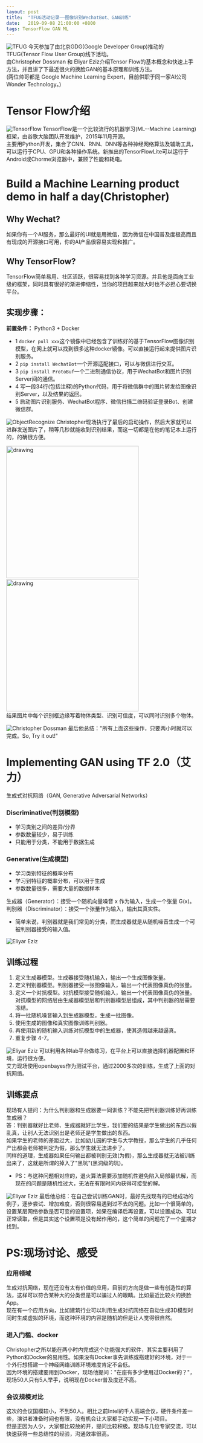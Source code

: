 ```yaml
---
layout: post
title:  "TFUG活动记录——图像识别WechatBot、GAN训练"
date:   2019-09-08 21:00:00 +0800
tags: TensorFlow GAN ML
---
```

![TFUG](/assets/images/20190908_TFUG_Note_1.jpg)
今天参加了由北京GDG(Google Developer Group)推动的TFUG(Tensor Flow User Group)线下活动。<br/>
由Christopher Dossman 和 Eliyar Eziz介绍Tensor Flow的基本概念和快速上手方法，并且讲了下最近很火的换脸GAN的基本原理和训练方法。<br/>
(两位帅哥都是 Google Machine Learning Expert，目前供职于同一家AI公司Wonder Technology。)

# Tensor Flow介绍
![TensorFlow](/assets/images/20190908_TFUG_Note_2.jpg)
TensorFlow是一个比较流行的机器学习(ML--Machine Learning)框架，由谷歌大脑团队开发维护，2015年11月开源。<br/>
主要用Python开发，集合了CNN、RNN、DNN等各种神经网络算法及辅助工具，可以运行于CPU、GPU和各种操作系统。新推出的TensorFlowLite可以运行于Android或Chorme浏览器中，兼顾了性能和耗电。

# Build a Machine Learning product demo in half a day(Christopher)

## Why Wechat?
如果你有一个AI服务，那么最好的UI就是用微信，因为微信在中国普及度极高而且有现成的开源接口可用，你的AI产品很容易实现和推广。

## Why TensorFlow?
TensorFlow简单易用、社区活跃，很容易找到各种学习资源。并且他是面向工业级的框架，同时具有很好的渐进伸缩性，当你的项目越来越大时也不必担心要切换平台。

## 实现步骤：
**前置条件：** Python3 + Docker
* 1 `docker pull xxx`这个镜像中已经包含了训练好的基于TensorFlow图像识别模型，在网上就可以找到很多这种docker镜像。可以直接运行起来提供图片识别服务。
* 2 `pip install WechatBot`一个开源适配接口，可以与微信进行交互。
* 3 `pip install ProtoBuf`一个二进制通信协议，用于WechatBot和图片识别Server间的通信。
* 4 写一段34行(包括注释)的Python代码，用于将微信群中的图片转发给图像识别Server，以及结果的返回。
* 5 启动图片识别服务、WechatBot程序、微信扫描二维码验证登录Bot、创建微信群。

![ObjectRecognize](/assets/images/20190908_TFUG_Note_4.jpg)
Christopher现场执行了最后的启动操作，然后大家就可以进群发送图片了，稍等几秒就能收到识别结果，而这一切都是在他的笔记本上运行的，的确很方便。<br/>

<img src="/assets/images/20190908_TFUG_Note_8.jpg" alt="drawing" width="350"/>&nbsp;&nbsp;&nbsp;<img src="/assets/images/20190908_TFUG_Note_9.jpg" alt="drawing" width="350"/> <br/>
结果图片中每个识别框边缘写着物体类型、识别可信度，可以同时识别多个物体。

![Christopher Dossman](/assets/images/20190908_TFUG_Note_3.jpg)
最后他总结："所有上面这些操作，只要两小时就可以完成。So, Try it out!"


# Implementing GAN using TF 2.0（艾力）
生成式对抗网络（GAN, Generative Adversarial Networks）

### Discriminative(判别模型)
* 学习类别之间的差异/分界
* 参数数量较少，易于训练
* 只能用于分类，不能用于数据生成

### Generative(生成模型)
* 学习类别特征的概率分布 
* 学习到特征的概率分布，可以用于生成 
* 参数数量很多，需要大量的数据样本

生成器（Generator）：接受一个随机向量噪音 x 作为输入，生成一个张量 G(x)。<br/>
判别器（Discriminator）：接受一个张量作为输入，输出其真实性。
* 简单来说，判别器就是我们常见的分类，而生成器就是从随机噪音生成一个可被判别器接受的输入值。

![Eliyar Eziz](/assets/images/20190908_TFUG_Note_7.png)
## 训练过程
1. 定义生成器模型。生成器接受随机输入，输出一个生成图像张量。
2. 定义判别器模型。判别器接受一张图像输入，输出一个代表图像真伪的张量。
3. 定义一个对抗模型。对抗模型接受随机输入，输出一个代表图像真伪的张量。对抗模型的网络层由生成器模型层和判别器模型层组成，其中判别器的层需要冻结。
4. 将一批随机噪音输入到生成器模型，生成一批图像。
5. 使用生成的图像和真实图像训练判别器。
6. 再使用新的随机输入训练对抗模型中的生成器，使其造假越来越逼真。
7. 重复步骤 4-7。

![Eliyar Eziz](/assets/images/20190908_TFUG_Note_6.png)
可以利用各种lab平台做练习，在平台上可以直接选择机器配置和环境，运行很方便。</br>
艾力现场使用openbayes作为测试平台，通过2000多次的训练，生成了上面的对抗网络。

## 训练要点
现场有人提问：为什么判别器和生成器要一同训练？不能先把判别器训练好再训练生成器？<br/>
答：判别器就好比老师、生成器就好比学生，我们要的结果是学生做出的东西以假乱真，让别人无法识别出是老师还是学生做出的东西。<br/>
如果学生的老师的差距过大，比如幼儿园的学生与大学教授，那么学生的几乎任何产出都会老师被判定为假，那么学生就无法进步了。<br/>
同样的道理，生成器如果任何输出都被判别无效(为假)，那么生成器就无法被训练出来了，这就是所谓的掉入了"黑坑"(黑洞级的坑)。
* PS：与这种问题相对应的，退火算法需要添加随机性避免陷入局部最优解，而现在的问题是随机性过大，无法在有限时间内获得可接受的解。

![Eliyar Eziz](/assets/images/20190908_TFUG_Note_5.jpg)
最后他总结：在自己尝试训练GAN时，最好先找现有的已经成功的例子，逐步尝试、增加难度，否则很容易遇到过不去的问题。比如一个很简单的，设置某层网络参数是否可变的设置项，如果在编译后再设置，可以设置成功、可以正常读取，但是其实这个设置项是没有起作用的，这个简单的问题花了一个星期才找到。

# PS:现场讨论、感受
### 应用领域
生成对抗网络，现在还没有太有价值的应用，目前的方向是做一些有创造性的算法，这样可以符合某种大的分类但是可以骗过人的眼睛。比如最近比较火的换脸App。<br/>
现在有一个应用方向，比如建筑行业可以利用生成对抗网络在自动生成3D模型时同时生成虚拟的环境，而这种环境的内容是随机的但是让人觉得很自然。

### 进入门槛、docker
Christopher之所以能在两小时内完成这个功能强大的软件，其实主要利用了Python和Docker的易用性。如果没有Docker事先训练或搭建好的环境，对于一个外行想搭建一个神经网络训练环境难度肯定不会低。<br/>
因为环境的搭建要用到Docker，现场他提问："在座有多少使用过Docker的？"，现场50人只有5人举手，说明现在Docker普及度还不高。

### 会议规模对比
这次的会议国模较小，不到50人。相比之前Intel的千人高端会议，硬件条件差一些，演讲者准备时间也有限，没有机会让大家都手动实现一下小项目。<br/>
但是正因为人少，大家都比较放的开，提问比较积极。现场与几位专家交流，可以快速获得一些总结性的经验，沟通效率很高。
